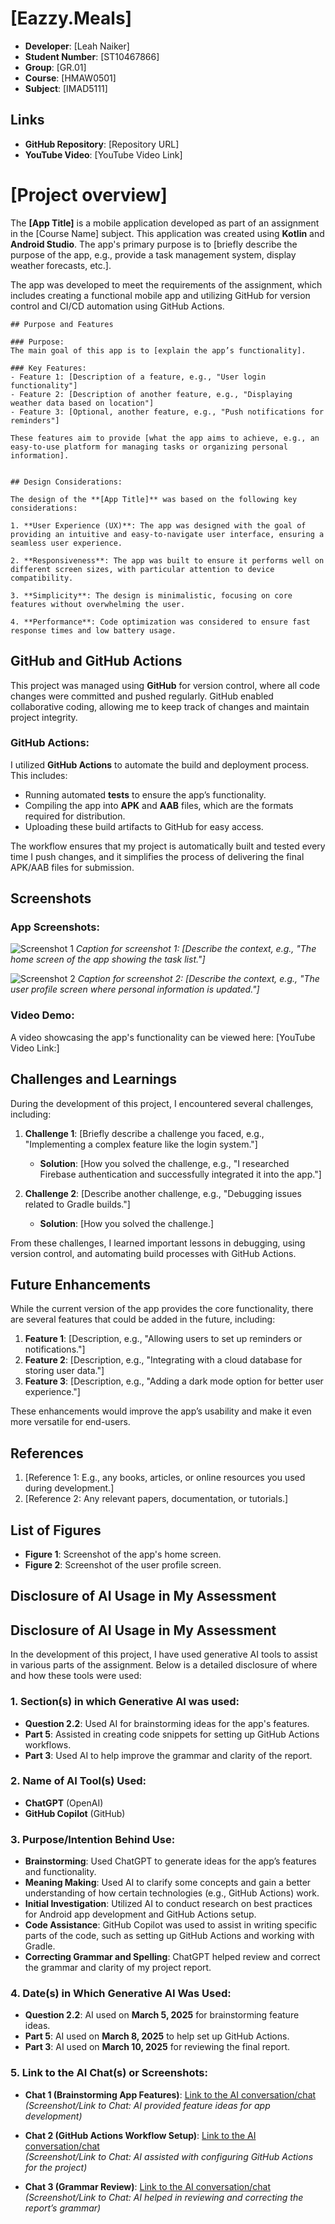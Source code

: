 
# [Eazzy.Meals]
- **Developer**: [Leah Naiker]
- **Student Number**: [ST10467866]
- **Group**: [GR.01]
- **Course**: [HMAW0501]
- **Subject**: [IMAD5111]

## Links
- **GitHub Repository**: [Repository URL]
- **YouTube Video**: [YouTube Video Link]

# [Project overview]

The **[App Title]** is a mobile application developed as part of an assignment in the [Course Name] subject. This application was created using **Kotlin** and **Android Studio**. The app's primary purpose is to [briefly describe the purpose of the app, e.g., provide a task management system, display weather forecasts, etc.].

The app was developed to meet the requirements of the assignment, which includes creating a functional mobile app and utilizing GitHub for version control and CI/CD automation using GitHub Actions.
```
## Purpose and Features

### Purpose:
The main goal of this app is to [explain the app’s functionality]. 

### Key Features:
- Feature 1: [Description of a feature, e.g., "User login functionality"]
- Feature 2: [Description of another feature, e.g., "Displaying weather data based on location"]
- Feature 3: [Optional, another feature, e.g., "Push notifications for reminders"]

These features aim to provide [what the app aims to achieve, e.g., an easy-to-use platform for managing tasks or organizing personal information].


## Design Considerations:

The design of the **[App Title]** was based on the following key considerations:

1. **User Experience (UX)**: The app was designed with the goal of providing an intuitive and easy-to-navigate user interface, ensuring a seamless user experience.
   
2. **Responsiveness**: The app was built to ensure it performs well on different screen sizes, with particular attention to device compatibility.
   
3. **Simplicity**: The design is minimalistic, focusing on core features without overwhelming the user.
   
4. **Performance**: Code optimization was considered to ensure fast response times and low battery usage.
```

## GitHub and GitHub Actions

This project was managed using **GitHub** for version control, where all code changes were committed and pushed regularly. GitHub enabled collaborative coding, allowing me to keep track of changes and maintain project integrity.

### GitHub Actions:
I utilized **GitHub Actions** to automate the build and deployment process. This includes:

- Running automated **tests** to ensure the app’s functionality.
- Compiling the app into **APK** and **AAB** files, which are the formats required for distribution.
- Uploading these build artifacts to GitHub for easy access.

The workflow ensures that my project is automatically built and tested every time I push changes, and it simplifies the process of delivering the final APK/AAB files for submission.

## Screenshots

### App Screenshots:
![Screenshot 1](path_to_screenshot_1.png)
*Caption for screenshot 1: [Describe the context, e.g., "The home screen of the app showing the task list."]*

![Screenshot 2](path_to_screenshot_2.png)
*Caption for screenshot 2: [Describe the context, e.g., "The user profile screen where personal information is updated."]*

### Video Demo:
A video showcasing the app's functionality can be viewed here: [YouTube Video Link:]
## Challenges and Learnings

During the development of this project, I encountered several challenges, including:

1. **Challenge 1**: [Briefly describe a challenge you faced, e.g., "Implementing a complex feature like the login system."]
   - **Solution**: [How you solved the challenge, e.g., "I researched Firebase authentication and successfully integrated it into the app."]
   
2. **Challenge 2**: [Describe another challenge, e.g., "Debugging issues related to Gradle builds."]
   - **Solution**: [How you solved the challenge.]

From these challenges, I learned important lessons in debugging, using version control, and automating build processes with GitHub Actions.

## Future Enhancements

While the current version of the app provides the core functionality, there are several features that could be added in the future, including:

1. **Feature 1**: [Description, e.g., "Allowing users to set up reminders or notifications."]
2. **Feature 2**: [Description, e.g., "Integrating with a cloud database for storing user data."]
3. **Feature 3**: [Description, e.g., "Adding a dark mode option for better user experience."]

These enhancements would improve the app’s usability and make it even more versatile for end-users.

## References

1. [Reference 1: E.g., any books, articles, or online resources you used during development.]
2. [Reference 2: Any relevant papers, documentation, or tutorials.]

## List of Figures

- **Figure 1**: Screenshot of the app's home screen.
- **Figure 2**: Screenshot of the user profile screen.

## Disclosure of AI Usage in My Assessment

## Disclosure of AI Usage in My Assessment

In the development of this project, I have used generative AI tools to assist in various parts of the assignment. Below is a detailed disclosure of where and how these tools were used:

### 1. **Section(s) in which Generative AI was used:**
- **Question 2.2**: Used AI for brainstorming ideas for the app's features.
- **Part 5**: Assisted in creating code snippets for setting up GitHub Actions workflows.
- **Part 3**: Used AI to help improve the grammar and clarity of the report.

### 2. **Name of AI Tool(s) Used:**
- **ChatGPT** (OpenAI)
- **GitHub Copilot** (GitHub)

### 3. **Purpose/Intention Behind Use:**
- **Brainstorming**: Used ChatGPT to generate ideas for the app’s features and functionality.
- **Meaning Making**: Used AI to clarify some concepts and gain a better understanding of how certain technologies (e.g., GitHub Actions) work.
- **Initial Investigation**: Utilized AI to conduct research on best practices for Android app development and GitHub Actions setup.
- **Code Assistance**: GitHub Copilot was used to assist in writing specific parts of the code, such as setting up GitHub Actions and working with Gradle.
- **Correcting Grammar and Spelling**: ChatGPT helped review and correct the grammar and clarity of my project report.

### 4. **Date(s) in Which Generative AI Was Used:**
- **Question 2.2**: AI used on **March 5, 2025** for brainstorming feature ideas.
- **Part 5**: AI used on **March 8, 2025** to help set up GitHub Actions.
- **Part 3**: AI used on **March 10, 2025** for reviewing the final report.

### 5. **Link to the AI Chat(s) or Screenshots:**
- **Chat 1 (Brainstorming App Features)**: [Link to the AI conversation/chat](insert_link_here)  
  *(Screenshot/Link to Chat: AI provided feature ideas for app development)*

- **Chat 2 (GitHub Actions Workflow Setup)**: [Link to the AI conversation/chat](insert_link_here)  
  *(Screenshot/Link to Chat: AI assisted with configuring GitHub Actions for the project)*

- **Chat 3 (Grammar Review)**: [Link to the AI conversation/chat](insert_link_here)  
  *(Screenshot/Link to Chat: AI helped in reviewing and correcting the report’s grammar)*

